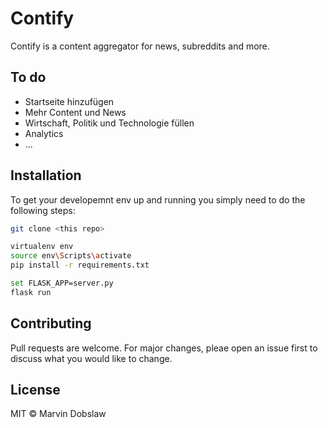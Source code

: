 # Contify
Contify is a content aggregator for news, subreddits and more. 

## To do
* Startseite hinzufügen
* Mehr Content und News
* Wirtschaft, Politik und Technologie füllen
* Analytics
* ...

## Installation
To get your developemnt env up and running you simply need to do the following steps: 

```bash
git clone <this repo>

virtualenv env
source env\Scripts\activate
pip install -r requirements.txt

set FLASK_APP=server.py
flask run
```
## Contributing
Pull requests are welcome. For major changes, pleae open an issue first to discuss what you would like to change. 

## License
MIT © Marvin Dobslaw